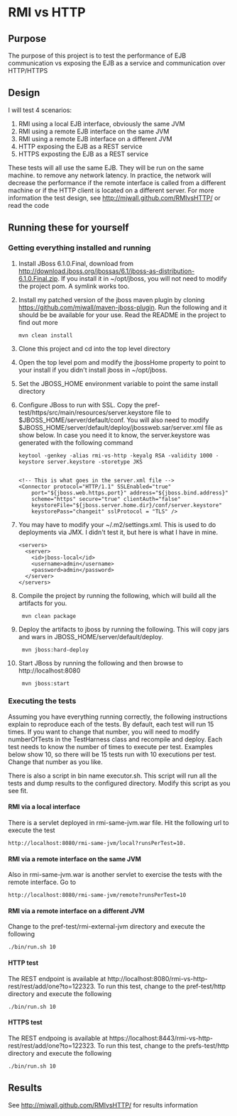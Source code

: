 # RMI vs HTTP

## Purpose
The purpose of this project is to test the performance of EJB communication vs
exposing the EJB as a service and communication over HTTP/HTTPS

## Design
I will test 4 scenarios:

1.  RMI using a local EJB interface, obviously the same JVM
2.  RMI using a remote EJB interface on the same JVM
3.  RMI using a remote EJB interface on a different JVM
3.  HTTP exposing the EJB as a REST service
4.  HTTPS exposting the EJB as a REST service

These tests will all use the same EJB.  They will be run on the same machine.
to remove any network latency.  In practice, the network will decrease the
performance if the remote interface is called from a different machine or if
the HTTP client is located on a different server. For more information the test design, 
see http://mjwall.github.com/RMIvsHTTP/ or read the code

## Running these for yourself

### Getting everything installed and running

1.  Install JBoss 6.1.0.Final, download from http://download.jboss.org/jbossas/6.1/jboss-as-distribution-6.1.0.Final.zip.
If you install it in ~/opt/jboss, you will not need to modify the project pom.  A symlink works too.
1.  Install my patched version of the jboss maven plugin by cloning https://github.com/mjwall/maven-jboss-plugin.  Run the following and it should be be available for your use.  Read the README in the project to find out more 
 
        mvn clean install

1.  Clone this project and cd into the top level directory
1.  Open the top level pom and modify the jbossHome property to point to your install if you didn't install jboss in 
~/opt/jboss.
1.  Set the JBOSS_HOME environment variable to point the same install directory
1.  Configure JBoss to run with SSL.  Copy the pref-test/https/src/main/resources/server.keystore file to 
$JBOSS_HOME/server/default/conf.  You will also need to modify $JBOSS_HOME/server/default/deploy/jbossweb.sar/server.xml
file as show below.  In case you need it to know, the server.keystore was generated with the following command

        keytool -genkey -alias rmi-vs-http -keyalg RSA -validity 1000 -keystore server.keystore -storetype JKS

 
        <!-- This is what goes in the server.xml file -->
        <Connector protocol="HTTP/1.1" SSLEnabled="true"
            port="${jboss.web.https.port}" address="${jboss.bind.address}"
            scheme="https" secure="true" clientAuth="false"
            keystoreFile="${jboss.server.home.dir}/conf/server.keystore"
            keystorePass="changeit" sslProtocol = "TLS" />

1.  You may have to modify your ~/.m2/settings.xml.  This is used to do deployments via JMX.  I didn't test it, but here is what I have in mine.

        <servers>
          <server>
            <id>jboss-local</id>
            <username>admin</username>
            <password>admin</password>
          </server>
        </servers>
    
1. Compile the project by running the following, which will build all the artifacts for you.

        mvn clean package
    
1. Deploy the artifacts to jboss by running the following.  This will copy jars and wars in JBOSS_HOME/server/default/deploy.

        mvn jboss:hard-deploy
    
1. Start JBoss by running the following and then browse to http://localhost:8080 

        mvn jboss:start

### Executing the tests

Assuming you have everything running correctly, the following instructions explain to reproduce each of the tests.  By 
default, each test will run 15 times.  If you want to change that number, you will need to modify numberOfTests in the 
TestHarness class and recompile and deploy.  Each test needs to know the number of times to execute per test.  Examples 
below show 10, so there will be 15 tests run with 10 executions per test.  Change that number as you like.

There is also a script in bin name executor.sh.  This script will run all the tests and dump results to the configured 
directory.  Modify this script as you see fit.

#### RMI via a local interface

There is a servlet deployed in rmi-same-jvm.war file.  Hit the following url to execute the test
 
    http://localhost:8080/rmi-same-jvm/local?runsPerTest=10. 

#### RMI via a remote interface on the same JVM

Also in rmi-same-jvm.war is another servlet to exercise the tests with the remote interface. Go to 

    http://localhost:8080/rmi-same-jvm/remote?runsPerTest=10

#### RMI via a remote interface on a different JVM

Change to the pref-test/rmi-external-jvm directory and execute the following

    ./bin/run.sh 10
    
#### HTTP test

The REST endpoint is available at http://localhost:8080/rmi-vs-http-rest/rest/add/one?to=122323.  To run this test, 
change to the pref-test/http directory and execute the following

    ./bin/run.sh 10  

#### HTTPS test

The REST endpoing is available at https://localhost:8443/rmi-vs-http-rest/rest/add/one?to=122323.  To run this test, 
change to the prefs-test/http directory and execute the following

    ./bin/run.sh 10  

## Results

See http://mjwall.github.com/RMIvsHTTP/ for results information